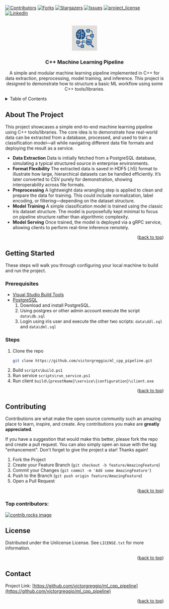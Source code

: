 <a id="readme-top"></a>

[![Contributors][contributors-shield]][contributors-url]
[![Forks][forks-shield]][forks-url]
[![Stargazers][stars-shield]][stars-url]
[![Issues][issues-shield]][issues-url]
[![project_license][license-shield]][license-url]
[![LinkedIn][linkedin-shield]][linkedin-url]


<br />
<div align="center">
  <a href="https://github.com/victorgreggio/ml_cpp_pipeline">
    <img src="images/logo.png" alt="Logo" width="80" height="80">
  </a>

<h3 align="center">C++ Machine Learning Pipeline</h3>

  <p align="center">
    A simple and modular machine learning pipeline implemented in C++ for data extraction, preprocessing, model training, and inference. This project is designed to demonstrate how to structure a basic ML workflow using some C++ tools/libraries.
  </p>
</div>

<!-- TABLE OF CONTENTS -->
<details>
  <summary>Table of Contents</summary>
  <ol>
    <li>
      <a href="#about-the-project">About The Project</a>
    </li>
    <li>
      <a href="#getting-started">Getting Started</a>
      <ul>
        <li><a href="#prerequisites">Prerequisites</a></li>
        <li><a href="#steps">Steps</a></li>
      </ul>
    </li>
    <li><a href="#contributing">Contributing</a></li>
    <li><a href="#license">License</a></li>
    <li><a href="#contact">Contact</a></li>
  </ol>
</details>



<!-- ABOUT THE PROJECT -->
## About The Project

This project showcases a simple end-to-end machine learning pipeline using C++ tools/libraries. The core idea is to demonstrate how real-world data can be extracted from a database, processed, and used to train a classification model—all while navigating different data file formats and deploying the result as a service.

* <b>Data Extraction</b> Data is initially fetched from a PostgreSQL database, simulating a typical structured source in enterprise environments.
* <b>Format Flexibility</b> The extracted data is saved in HDF5 (.h5) format to illustrate how large, hierarchical datasets can be handled efficiently. It’s later converted to CSV purely for demonstration, showing interoperability across file formats.
* <b>Preprocessing</b> A lightweight data wrangling step is applied to clean and prepare the data for training. This could include normalization, label encoding, or filtering—depending on the dataset structure.
* <b>Model Training</b> A simple classification model is trained using the classic Iris dataset structure. The model is purposefully kept minimal to focus on pipeline structure rather than algorithmic complexity.
* <b>Model Serving</b> Once trained, the model is deployed via a gRPC service, allowing clients to perform real-time inference remotely.

<p align="right">(<a href="#readme-top">back to top</a>)</p>


<!-- GETTING STARTED -->
## Getting Started

These steps will walk you through configuring your local machine to build and run the project.

### Prerequisites
* [Visual Studio Build Tools](https://aka.ms/vs/17/release/vs_BuildTools.exe)
* [PostgreSQL](https://www.postgresql.org/download/)
  1. Download and install PostgreSQL.
  2. Using postgres or other admin account execute the script ```data\db.sql```
  3. Login using iris user and execute the other two scripts: ```data\ddl.sql``` and ```data\dml.sql```

### Steps

1. Clone the repo
   ```sh
   git clone https://github.com/victorgreggio/ml_cpp_pipeline.git
   ```
2. Build
   ```scripts\build.ps1```
4. Run service
   ```scripts\run_service.ps1```
5. Run client
   ```build\{presetName}\service\{configuration}\client.exe```

<p align="right">(<a href="#readme-top">back to top</a>)</p>


<!-- CONTRIBUTING -->
## Contributing

Contributions are what make the open source community such an amazing place to learn, inspire, and create. Any contributions you make are **greatly appreciated**.

If you have a suggestion that would make this better, please fork the repo and create a pull request. You can also simply open an issue with the tag "enhancement".
Don't forget to give the project a star! Thanks again!

1. Fork the Project
2. Create your Feature Branch (`git checkout -b feature/AmazingFeature`)
3. Commit your Changes (`git commit -m 'Add some AmazingFeature'`)
4. Push to the Branch (`git push origin feature/AmazingFeature`)
5. Open a Pull Request

<p align="right">(<a href="#readme-top">back to top</a>)</p>

### Top contributors:

<a href="https://github.com/victorgreggio/ml_cpp_pipeline/graphs/contributors">
  <img src="https://contrib.rocks/image?repo=victorgreggio/ml_cpp_pipeline" alt="contrib.rocks image" />
</a>


<!-- LICENSE -->
## License

Distributed under the Unlicense License. See `LICENSE.txt` for more information.

<p align="right">(<a href="#readme-top">back to top</a>)</p>


<!-- CONTACT -->
## Contact

Project Link: [https://github.com/victorgreggio/ml_cpp_pipeline](https://github.com/victorgreggio/ml_cpp_pipeline)

<p align="right">(<a href="#readme-top">back to top</a>)</p>


<!-- MARKDOWN LINKS & IMAGES -->
<!-- https://www.markdownguide.org/basic-syntax/#reference-style-links -->
[contributors-shield]: https://img.shields.io/github/contributors/victorgreggio/ml_cpp_pipeline.svg?style=for-the-badge
[contributors-url]: https://github.com/victorgreggio/ml_cpp_pipeline/graphs/contributors
[forks-shield]: https://img.shields.io/github/forks/victorgreggio/ml_cpp_pipeline.svg?style=for-the-badge
[forks-url]: https://github.com/victorgreggio/ml_cpp_pipeline/network/members
[stars-shield]: https://img.shields.io/github/stars/victorgreggio/ml_cpp_pipeline.svg?style=for-the-badge
[stars-url]: https://github.com/victorgreggio/ml_cpp_pipeline/stargazers
[issues-shield]: https://img.shields.io/github/issues/victorgreggio/ml_cpp_pipeline.svg?style=for-the-badge
[issues-url]: https://github.com/victorgreggio/ml_cpp_pipeline/issues
[license-shield]: https://img.shields.io/github/license/victorgreggio/ml_cpp_pipeline.svg?style=for-the-badge
[license-url]: https://github.com/victorgreggio/ml_cpp_pipeline/blob/master/LICENSE.txt
[linkedin-shield]: https://img.shields.io/badge/-LinkedIn-black.svg?style=for-the-badge&logo=linkedin&colorB=555
[linkedin-url]: https://linkedin.com/in/victor-greggio-75a7332a/

